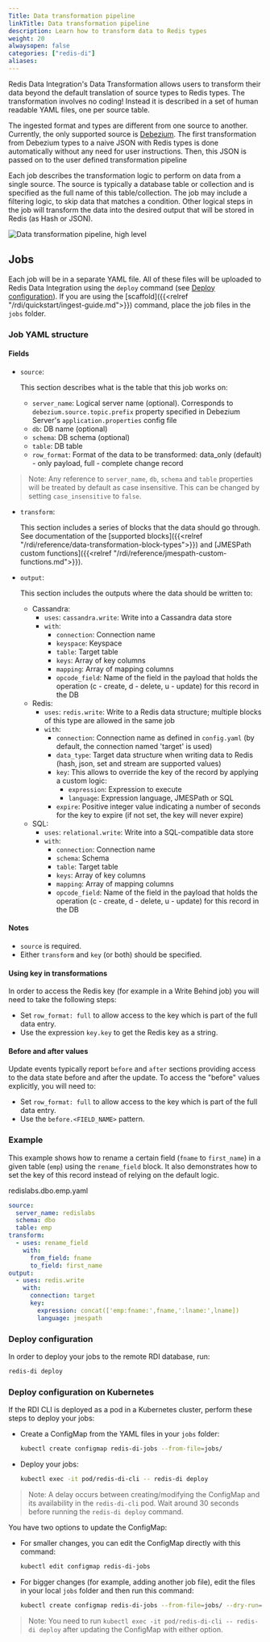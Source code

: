 ```yaml
---
Title: Data transformation pipeline
linkTitle: Data transformation pipeline
description: Learn how to transform data to Redis types
weight: 20
alwaysopen: false
categories: ["redis-di"]
aliases: 
---
```


Redis Data Integration's Data Transformation allows users to transform their data beyond the default translation of source types to Redis types. The transformation involves no coding! Instead it is described in a set of human readable YAML files, one per source table.

The ingested format and types are different from one source to another. Currently, the only supported source is [Debezium](https://debezium.io/). The first transformation from Debezium types to a naive JSON with Redis types is done automatically without any need for user instructions. Then, this JSON is passed on to the user defined transformation pipeline

Each job describes the transformation logic to perform on data from a single source. The source is typically a database table or collection and is specified as the full name of this table/collection. The job may include a filtering logic, to skip data that matches a condition. Other logical steps in the job will transform the data into the desired output that will be stored in Redis (as Hash or JSON).

![Data transformation pipeline, high level](/images/rdi/data-transformation-pipeline.png)

## Jobs

Each job will be in a separate YAML file. All of these files will be uploaded to Redis Data Integration using the `deploy` command (see [Deploy configuration](#deploy-configuration)). If you are using the [scaffold]({{<relref "/rdi/quickstart/ingest-guide.md">}}) command, place the job files in the `jobs` folder.

### Job YAML structure

#### Fields

- `source`:

  This section describes what is the table that this job works on:

  - `server_name`: Logical server name (optional). Corresponds to `debezium.source.topic.prefix` property specified in Debezium Server's `application.properties` config file
  - `db`: DB name (optional)
  - `schema`: DB schema (optional)
  - `table`: DB table
  - `row_format`: Format of the data to be transformed: data_only (default) - only payload, full - complete change record

> Note: Any reference to `server_name`, `db`, `schema` and `table` properties will be treated by default as case insensitive. This can be changed by setting `case_insensitive` to `false`.

- `transform`:

  This section includes a series of blocks that the data should go through.
  See documentation of the [supported blocks]({{<relref "/rdi/reference/data-transformation-block-types">}}) and [JMESPath custom functions]({{<relref "/rdi/reference/jmespath-custom-functions.md">}}).

- `output`:

  This section includes the outputs where the data should be written to:

  - Cassandra:
    - `uses`: `cassandra.write`: Write into a Cassandra data store
    - `with`:
      - `connection`: Connection name
      - `keyspace`: Keyspace
      - `table`: Target table
      - `keys`: Array of key columns
      - `mapping`: Array of mapping columns
      - `opcode_field`: Name of the field in the payload that holds the operation (c - create, d - delete, u - update) for this record in the DB
  - Redis:
    - `uses`: `redis.write`: Write to a Redis data structure; multiple blocks of this type are allowed in the same job
    - `with`:
      - `connection`: Connection name as defined in `config.yaml` (by default, the connection named 'target' is used)
      - `data_type`: Target data structure when writing data to Redis (hash, json, set and stream are supported values)
      - `key`: This allows to override the key of the record by applying a custom logic:
        - `expression`: Expression to execute
        - `language`: Expression language, JMESPath or SQL
      - `expire`: Positive integer value indicating a number of seconds for the key to expire (if not set, the key will never expire)
  - SQL:
    - `uses`: `relational.write`: Write into a SQL-compatible data store
    - `with`:
      - `connection`: Connection name
      - `schema`: Schema
      - `table`: Target table
      - `keys`: Array of key columns
      - `mapping`: Array of mapping columns
      - `opcode_field`: Name of the field in the payload that holds the operation (c - create, d - delete, u - update) for this record in the DB

#### Notes

- `source` is required.
- Either `transform` and `key` (or both) should be specified.

#### Using key in transformations

In order to access the Redis key (for example in a Write Behind job) you will need to take the following steps:

- Set `row_format: full` to allow access to the key which is part of the full data entry.
- Use the expression `key.key` to get the Redis key as a string.

#### Before and after values

Update events typically report `before` and `after` sections providing access to the data state before and after the update. 
To access the "before" values explicitly, you will need to:

- Set `row_format: full` to allow access to the key which is part of the full data entry.
- Use the `before.<FIELD_NAME>` pattern.

### Example

This example shows how to rename a certain field (`fname` to `first_name`) in a given table (`emp`) using the `rename_field` block. It also demonstrates how to set the key of this record instead of relying on the default logic.

redislabs.dbo.emp.yaml

```yaml
source:
  server_name: redislabs
  schema: dbo
  table: emp
transform:
  - uses: rename_field
    with:
      from_field: fname
      to_field: first_name
output:
  - uses: redis.write
    with:
      connection: target
      key:
        expression: concat(['emp:fname:',fname,':lname:',lname])
        language: jmespath
```

### Deploy configuration

In order to deploy your jobs to the remote RDI database, run:

```bash
redis-di deploy
```

### Deploy configuration on Kubernetes

If the RDI CLI is deployed as a pod in a Kubernetes cluster, perform these steps to deploy your jobs:

- Create a ConfigMap from the YAML files in your `jobs` folder:

  ```bash
  kubectl create configmap redis-di-jobs --from-file=jobs/
  ```

- Deploy your jobs:

  ```bash
  kubectl exec -it pod/redis-di-cli -- redis-di deploy
  ```

> Note: A delay occurs between creating/modifying the ConfigMap and its availability in the `redis-di-cli` pod. Wait around 30 seconds before running the `redis-di deploy` command.

You have two options to update the ConfigMap:

- For smaller changes, you can edit the ConfigMap directly with this command:

  ```bash
  kubectl edit configmap redis-di-jobs
  ```

- For bigger changes (for example, adding another job file), edit the files in your local `jobs` folder and then run this command:

  ```bash
  kubectl create configmap redis-di-jobs --from-file=jobs/ --dry-run=client -o yaml | kubectl apply -f -
  ```

> Note: You need to run `kubectl exec -it pod/redis-di-cli -- redis-di deploy` after updating the ConfigMap with either option.